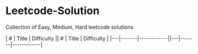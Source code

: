 # Leetcode-Solution
Collection of Easy, Medium, Hard leetcode solutions

| # | Title | Difficulty || # | Title | Difficulty |
|---|-------|------------||---|-------|------------|
